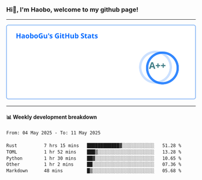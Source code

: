 <!--<h2 align="center"> Hi👋, I'm Haobo, welcome to my github page! </h2>-->
### Hi👋, I'm Haobo, welcome to my github page!
-------

<img href="https://github.com/HaoboGu" src="assets/stats.svg" alt="github stats" /> 

-------

#### 📊 **Weekly development breakdown**
<!--START_SECTION:waka-->

```txt
From: 04 May 2025 - To: 11 May 2025

Rust          7 hrs 15 mins   ████████████▓░░░░░░░░░░░░   51.28 %
TOML          1 hr 52 mins    ███▒░░░░░░░░░░░░░░░░░░░░░   13.28 %
Python        1 hr 30 mins    ██▓░░░░░░░░░░░░░░░░░░░░░░   10.65 %
Other         1 hr 2 mins     ██░░░░░░░░░░░░░░░░░░░░░░░   07.36 %
Markdown      48 mins         █▒░░░░░░░░░░░░░░░░░░░░░░░   05.68 %
```

<!--END_SECTION:waka-->
<!--
backup url: https://github-readme-status-dusky-ten.vercel.app/api?username=HaoboGu&count_private=true&show_icons=true&theme=transparent&border_color=2f80ed
-->
<!--
**HaoboGu/HaoboGu** is a ✨ _special_ ✨ repository because its `README.md` (this file) appears on your GitHub profile.

Here are some ideas to get you started:

- 🔭 I’m currently working on AI-assisted programming tools
- 🌱 I’m currently learning ...
- 👯 I’m looking to collaborate on ...
- 🤔 I’m looking for help with ...
- 💬 Ask me about ...
- 📫 How to reach me: ...
- 😄 Pronouns: ...
- ⚡ Fun fact: ...
-->
